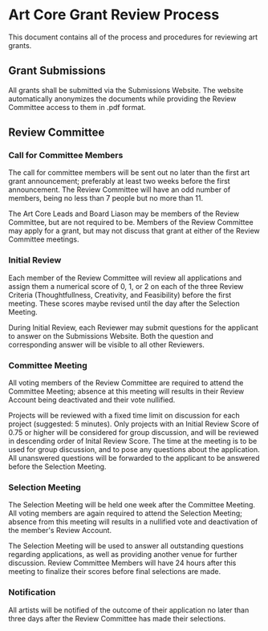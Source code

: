 # Art Core Grant Review Process

This document contains all of the process and procedures for reviewing art grants.

## Grant Submissions

All grants shall be submitted via the Submissions Website. The website automatically anonymizes the documents
while providing the Review Committee access to them in .pdf format.


## Review Committee

### Call for Committee Members
The call for committee members will be sent out no later than the first art grant announcement; preferably at least two
weeks before the first announcement.  The Review Committee will have an odd number of members, being no less than 7
people but no more than 11.

The Art Core Leads and Board Liason may be members of the Review Committee, but are not
required to be.  Members of the Review Committee may apply for a grant, but may not discuss that grant at either of the
Review Committee meetings.

### Initial Review
Each member of the Review Committee will review all applications and assign them a numerical score of 0, 1, or 2 on each
of the three Review Criteria (Thoughtfullness, Creativity, and Feasibility) before the first meeting.  These scores
maybe revised until the day after the Selection Meeting.

During Initial Review, each Reviewer may submit questions for the applicant to answer on the Submissions Website.  Both
the question and corresponding answer will be visible to all other Reviewers.

### Committee Meeting
All voting members of the Review Committee are required to attend the Committee Meeting; absence at this meeting will
results in their Review Account being deactivated and their vote nullified.

Projects will be reviewed with a fixed time limit on discussion for each project (suggested: 5 minutes).  Only projects
with an Initial Review Score of 0.75 or higher will be considered for group discussion, and will be reviewed in
descending order of Inital Review Score.  The time at the meeting is to be used for group discussion, and to pose any
questions about the application.  All unanswered questions will be forwarded to the applicant to be answered before the
Selection Meeting.

### Selection Meeting
The Selection Meeting will be held one week after the Committee Meeting.  All voting members are again required to
attend the Selection Meeting; absence from this meeting will results in a nullified vote and deactivation of the
member's Review Account.

The Selection Meeting will be used to answer all outstanding questions regarding applications, as well as providing
another venue for further discussion.  Review Committee Members will have 24 hours after this meeting to finalize their
scores before final selections are made.

### Notification
All artists will be notified of the outcome of their application no later than three days after the Review Committee has
made their selections.
